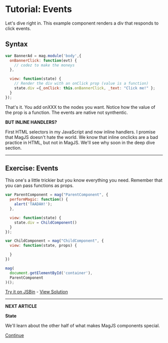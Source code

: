 # Tutorial: Events

Let's dive right in. This example component renders a div that responds to click events.

## Syntax

```js
var BannerAd = mag.module('body',{
  onBannerClick: function(evt) {
    // codez to make the moneys
  },

  view: function(state) {
    // Render the div with an onClick prop (value is a function)
    state.div ={_onClick: this.onBannerClick, _text: "Click me!" };
  }
});
```

That's it. You add onXXX to the nodes you want. 
Notice how the value of the prop is a function.
The events are native not synthentic.

**BUT INLINE HANDLERS?**

First HTML selectors in my JavaScript and now inline handlers. 
I promise that MagJS doesn't hate the world. We know that inline onclicks are a bad practice in HTML, but not in MagJS. 
We'll see why soon in the deep dive section.

<hr>

## Exercise: Events

This one's a little trickier but you know everything you need. Remember that you can pass functions as props.

```js
var ParentComponent = mag("ParentComponent", {
  performMagic: function() {
    alert('TAADAH!');
  },

  view: function(state) {
    state.div = ChildComponent()
  }
});

var ChildComponent = mag("ChildComponent", {
  view: function(state, props) {

  }
})

mag(
  document.getElementById('container'),
  ParentComponent
)();
```

[Try it on JSBin](http://jsbin.com/gozoxitiwu/edit) - [View Solution](http://jsbin.com/nowakayari/edit?js,output)

<hr>

**NEXT ARTICLE**

**State**

We'll learn about the other half of what makes MagJS components special.

[Continue]()
